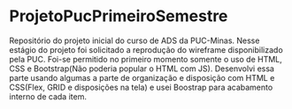 # ProjetoPucPrimeiroSemestre

Repositório do projeto inicial do curso de ADS da PUC-Minas.
Nesse estágio do projeto foi solicitado a reprodução do wireframe disponibilizado pela PUC.
Foi-se permitido no primeiro momento somente o uso de HTML, CSS e Bootstrap(Não poderia popular o HTML com JS).
Desenvolvi essa parte usando algumas a parte de organização e disposição com HTML e CSS(Flex, GRID e disposições na tela) e usei Boostrap para acabamento interno de cada item.


